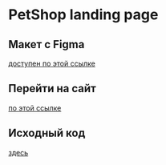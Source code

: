 # PetShop landing page
## Макет с Figma
[доступен по этой ссылке](https://www.figma.com/design/rVX0G3SIoYOY6Wbe70p228/PetShop-landing-page?node-id=37-88&t=RxEDztq8KBS3JD1B-0)
## Перейти на сайт
[по этой ссылке](https://bg4zz.github.io/petshop/)
## Исходный код 
[здесь](https://github.com/bg4zz/petshop)
